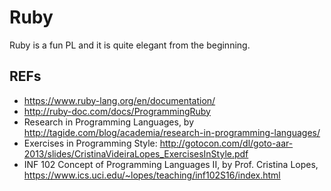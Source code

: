 # Ruby

Ruby is a fun PL and it is quite elegant from the beginning.

## REFs

- <https://www.ruby-lang.org/en/documentation/>
- <http://ruby-doc.com/docs/ProgrammingRuby>
- Research in Programming Languages, by <http://tagide.com/blog/academia/research-in-programming-languages/>
- Exercises in Programming Style: <http://gotocon.com/dl/goto-aar-2013/slides/CristinaVideiraLopes_ExercisesInStyle.pdf>
- INF 102 Concept of Programming Languages II, by Prof. Cristina Lopes, <https://www.ics.uci.edu/~lopes/teaching/inf102S16/index.html>
